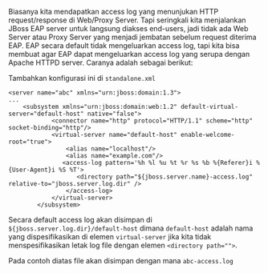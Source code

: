 Biasanya kita mendapatkan access log yang menunjukan HTTP request/response di Web/Proxy Server. Tapi seringkali kita menjalankan 
JBoss EAP server untuk langsung diakses end-users, jadi tidak ada Web Server atau Proxy Server yang menjadi jembatan sebelum 
request diterima EAP. EAP secara default tidak mengeluarkan access log, tapi kita bisa membuat agar EAP dapat mengeluarkan access
log yang serupa dengan Apache HTTPD server. Caranya adalah sebagai berikut:

Tambahkan konfigurasi ini di `standalone.xml`

```
<server name="abc" xmlns="urn:jboss:domain:1.3">
...
    <subsystem xmlns="urn:jboss:domain:web:1.2" default-virtual-server="default-host" native="false">
            <connector name="http" protocol="HTTP/1.1" scheme="http" socket-binding="http"/>
            <virtual-server name="default-host" enable-welcome-root="true">
                <alias name="localhost"/>
                <alias name="example.com"/>
               <access-log pattern='%h %l %u %t %r %s %b %{Referer}i %{User-Agent}i %S %T'>
                   <directory path="${jboss.server.name}-access.log" relative-to="jboss.server.log.dir" />
                </access-log>
            </virtual-server>
        </subsystem>
```
Secara default access log akan disimpan di `${jboss.server.log.dir}/default-host` dimana `default-host` adalah nama yang 
dispesifikasikan di elemen `virtual-server` jika kita tidak menspesifikasikan letak log file dengan elemen `<directory path="">`.

Pada contoh diatas file akan disimpan dengan mana `abc-access.log`
